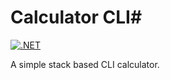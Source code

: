 # Calculator CLI#

[![.NET](https://github.com/David-Rushton/CalculatorCli/actions/workflows/dotnet.yml/badge.svg)](https://github.com/David-Rushton/CalculatorCli/actions/workflows/dotnet.yml)

A simple stack based CLI calculator.  
